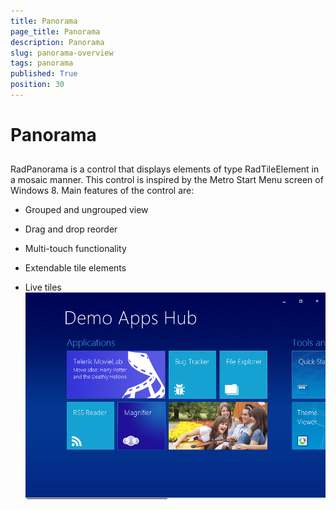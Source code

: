 ```yaml
---
title: Panorama
page_title: Panorama
description: Panorama
slug: panorama-overview
tags: panorama
published: True
position: 30
---
```


# Panorama



## 

RadPanorama is a control that displays elements of type RadTileElement in a mosaic manner. This control is inspired by
        	the Metro Start Menu screen of Windows 8. Main features of the control are:
        

* Grouped and ungrouped view

* Drag and drop reorder

* Multi-touch functionality

* Extendable tile elements 

* Live tiles ![panorama-overview](images/panorama-overview.png)
